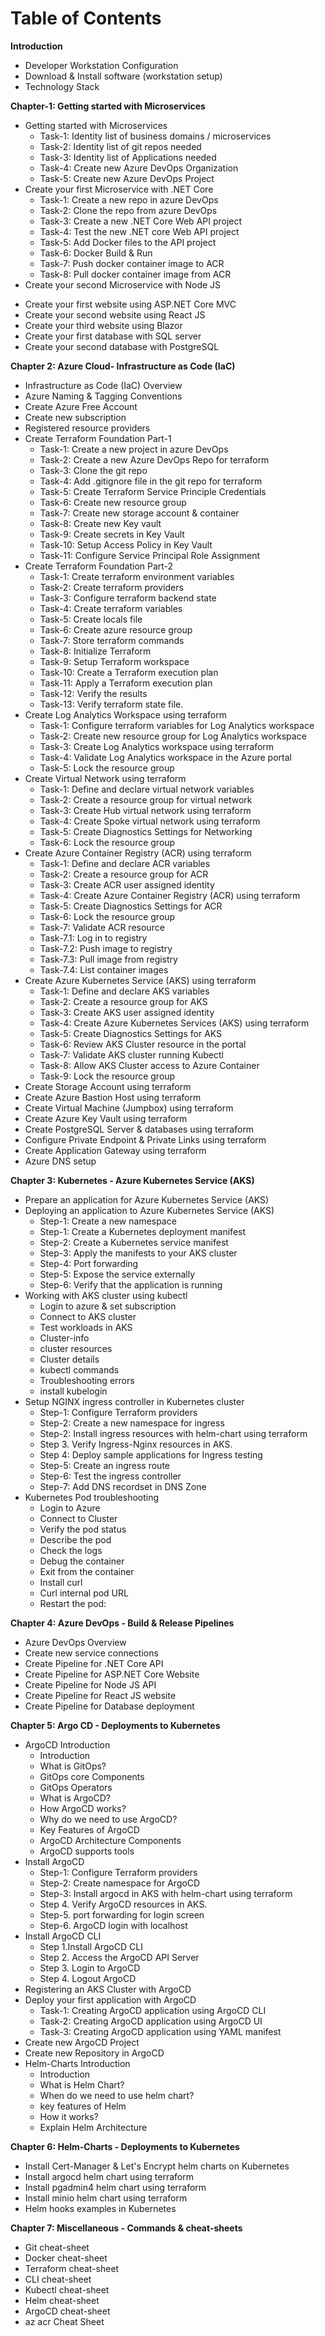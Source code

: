 # Table of Contents

**Introduction**

- Developer Workstation Configuration
- Download & Install software (workstation setup)
- Technology Stack

**Chapter-1: Getting started with Microservices**

- Getting started with Microservices
    - Task-1: Identity list of business domains / microservices
    - Task-2: Identity list of git repos needed
    - Task-3: Identity list of Applications needed
    - Task-4: Create new Azure DevOps Organization
    - Task-5: Create new Azure DevOps Project
- Create your first Microservice with .NET Core
    - Task-1: Create a new repo in azure DevOps
    - Task-2: Clone the repo from azure DevOps
    - Task-3: Create a new .NET Core Web API project
    - Task-4: Test the new .NET core Web API project
    - Task-5: Add Docker files to the API project
    - Task-6: Docker Build & Run
    - Task-7: Push docker container image to ACR
    - Task-8: Pull docker container image from ACR
- Create your second Microservice with Node JS
<!-- - Create third Microservice with Java -->
- Create your first website using ASP.NET Core MVC
- Create your second website using React JS
- Create your third website using Blazor
- Create your first database with SQL server
- Create your second database with PostgreSQL

**Chapter 2: Azure Cloud- Infrastructure as Code (IaC)**

- Infrastructure as Code (IaC) Overview
- Azure Naming & Tagging Conventions
- Create Azure Free Account
- Create new subscription
- Registered resource providers
- Create Terraform Foundation Part-1
    - Task-1: Create a new project in azure DevOps
    - Task-2: Create a new Azure DevOps Repo for terraform
    - Task-3: Clone the git repo
    - Task-4: Add .gitignore file in the git repo for terraform
    - Task-5: Create Terraform Service Principle Credentials
    - Task-6: Create new resource group
    - Task-7: Create new storage account & container
    - Task-8: Create new Key vault
    - Task-9: Create secrets in Key Vault
    - Task-10: Setup Access Policy in Key Vault
    - Task-11: Configure Service Principal Role Assignment
- Create Terraform Foundation Part-2
    - Task-1: Create terraform environment variables
    - Task-2: Create terraform providers
    - Task-3: Configure terraform backend state
    - Task-4: Create terraform variables
    - Task-5: Create locals file
    - Task-6: Create azure resource group
    - Task-7: Store terraform commands
    - Task-8: Initialize Terraform
    - Task-9: Setup Terraform workspace
    - Task-10: Create a Terraform execution plan
    - Task-11: Apply a Terraform execution plan
    - Task-12: Verify the results
    - Task-13: Verify terraform state file.
- Create Log Analytics Workspace using terraform
    - Task-1: Configure terraform variables for Log Analytics workspace
    - Task-2: Create new resource group for Log Analytics workspace
    - Task-3: Create Log Analytics workspace using terraform
    - Task-4: Validate Log Analytics workspace in the Azure portal
    - Task-5: Lock the resource group
- Create Virtual Network using terraform
    - Task-1: Define and declare virtual network variables
    - Task-2: Create a resource group for virtual network
    - Task-3: Create Hub virtual network using terraform
    - Task-4: Create Spoke virtual network using terraform
    - Task-5: Create Diagnostics Settings for Networking
    - Task-6: Lock the resource group
- Create Azure Container Registry (ACR) using terraform
    - Task-1: Define and declare ACR variables
    - Task-2: Create a resource group for ACR
    - Task-3: Create ACR user assigned identity
    - Task-4: Create Azure Container Registry (ACR) using terraform
    - Task-5: Create Diagnostics Settings for ACR
    - Task-6: Lock the resource group
    - Task-7: Validate ACR resource
    - Task-7.1: Log in to registry
    - Task-7.2: Push image to registry
    - Task-7.3: Pull image from registry
    - Task-7.4: List container images
- Create Azure Kubernetes Service (AKS) using terraform
    - Task-1: Define and declare AKS variables
    - Task-2: Create a resource group for AKS
    - Task-3: Create AKS user assigned identity
    - Task-4: Create Azure Kubernetes Services (AKS) using terraform
    - Task-5: Create Diagnostics Settings for AKS
    - Task-6: Review AKS Cluster resource in the portal
    - Task-7: Validate AKS cluster running Kubectl
    - Task-8: Allow AKS Cluster access to Azure Container
    - Task-9: Lock the resource group
- Create Storage Account using terraform
- Create Azure Bastion Host using terraform
- Create Virtual Machine (Jumpbox) using terraform
- Create Azure Key Vault using terraform
- Create PostgreSQL Server & databases using terraform
- Configure Private Endpoint & Private Links using terraform
- Create Application Gateway using terraform
- Azure DNS setup

**Chapter 3: Kubernetes - Azure Kubernetes Service (AKS)**

- Prepare an application for Azure Kubernetes Service (AKS)
- Deploying an application to Azure Kubernetes Service (AKS)
    - Step-1: Create a new namespace
    - Step-1: Create a Kubernetes deployment manifest
    - Step-2: Create a Kubernetes service manifest
    - Step-3: Apply the manifests to your AKS cluster
    - Step-4: Port forwarding
    - Step-5: Expose the service externally
    - Step-6: Verify that the application is running
- Working with AKS cluster using kubectl
    - Login to azure & set subscription
    - Connect to AKS cluster
    - Test workloads in AKS
    - Cluster-info
    - cluster resources 
    - Cluster details
    - kubectl commands
    - Troubleshooting errors
    - install kubelogin
- Setup NGINX ingress controller in Kubernetes cluster
    - Step-1: Configure Terraform providers
    - Step-2: Create a new namespace for ingress
    - Step-2: Install ingress resources with helm-chart using terraform
    - Step 3. Verify Ingress-Nginx resources in AKS.
    - Step 4: Deploy sample applications for Ingress testing
    - Step-5: Create an ingress route
    - Step-6: Test the ingress controller
    - Step-7: Add DNS recordset in DNS Zone
- Kubernetes Pod troubleshooting
    - Login to Azure
    - Connect to Cluster
    - Verify the pod status
    - Describe the pod
    - Check the logs
    - Debug the container
    - Exit from the container
    - Install curl
    - Curl internal pod URL
    - Restart the pod:

**Chapter 4: Azure DevOps - Build & Release Pipelines**

- Azure DevOps Overview
- Create new service connections
- Create Pipeline for .NET Core API
- Create Pipeline for ASP.NET Core Website
- Create Pipeline for Node JS API
- Create Pipeline for React JS website
- Create Pipeline for Database deployment

**Chapter 5: Argo CD - Deployments to Kubernetes**

- ArgoCD Introduction
    - Introduction
    - What is GitOps?
    - GitOps core Components
    - GitOps Operators
    - What is ArgoCD?
    - How ArgoCD works?
    - Why do we need to use ArgoCD?
    - Key Features of ArgoCD
    - ArgoCD Architecture Components
    - ArgoCD supports tools
- Install ArgoCD
    - Step-1: Configure Terraform providers
    - Step-2: Create namespace for ArgoCD
    - Step-3: Install argocd in AKS with helm-chart using terraform
    - Step 4. Verify ArgoCD resources in AKS.
    - Step-5. port forwarding for login screen
    - Step-6. ArgoCD login with localhost
- Install ArgoCD CLI
    - Step 1.Install ArgoCD CLI
    - Step 2. Access the ArgoCD API Server
    - Step 3. Login to ArgoCD
    - Step 4. Logout ArgoCD
- Registering an AKS Cluster with ArgoCD
- Deploy your first application with ArgoCD
    - Task-1: Creating ArgoCD application using ArgoCD CLI
    - Task-2: Creating ArgoCD application using ArgoCD UI
    - Task-3: Creating ArgoCD application using YAML manifest
- Create new ArgoCD Project
- Create new Repository in ArgoCD
- Helm-Charts Introduction
    - Introduction
    - What is Helm Chart?
    - When do we need to use helm chart?
    - key features of Helm
    - How it works?
    - Explain Helm Architecture

<!-- - Overview
- Install Argocd helm charts using terraform
- Install Argocd helm charts without terraform
- Install Argocd CLI
- Create new Project & Repositories
- Create or deploy your first argocd application
- Registering an AKS Cluster with Argo CD
- Create project / folder structure for Argo CD
- Create Kubernetes deployment in Argo CD
- Create Kubernetes service in Argo CD
- Create Kustomization in Argo CD
- Create Ingress in Argo CD
- Automatically create multiple applications in Argo CD
- Argo CD Cheat-Sheet -->
  
**Chapter 6: Helm-Charts - Deployments to Kubernetes**

- Install Cert-Manager & Let's Encrypt helm charts on Kubernetes
- Install argocd helm chart using terraform
- Install pgadmin4 helm chart using terraform
- Install minio helm chart using terraform
- Helm hooks examples in Kubernetes
  
**Chapter 7: Miscellaneous - Commands & cheat-sheets**

- Git cheat-sheet
- Docker cheat-sheet
- Terraform cheat-sheet
- CLI cheat-sheet
- Kubectl cheat-sheet
- Helm cheat-sheet
- ArgoCD cheat-sheet
- az acr Cheat Sheet
